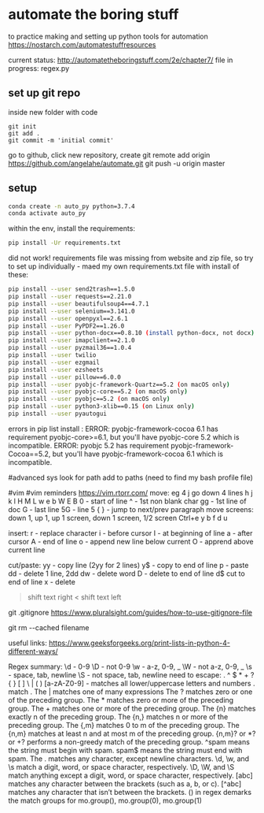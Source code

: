 # automate the boring stuff

to practice making and setting up python tools for automation
https://nostarch.com/automatestuffresources

current status: 
http://automatetheboringstuff.com/2e/chapter7/
file in progress: regex.py
## set up git repo
inside new folder with code
```
git init
git add .
git commit -m 'initial commit'

```
go to github, click new repository, create
git remote add origin https://github.com/angelahe/automate.git
git push -u origin master

## setup

```bash
conda create -n auto_py python=3.7.4
conda activate auto_py
```

within the env, install the requirements:
```bash
pip install -Ur requirements.txt
```

did not work!  requirements file was missing from website and zip file, so try to set up
individually - maed my own requirements.txt file with install of these:

```bash
pip install --user send2trash==1.5.0
pip install --user requests==2.21.0
pip install --user beautifulsoup4==4.7.1
pip install --user selenium==3.141.0
pip install --user openpyxl==2.6.1
pip install --user PyPDF2==1.26.0
pip install --user python-docx==0.8.10 (install python-docx, not docx)
pip install --user imapclient==2.1.0
pip install --user pyzmail36==1.0.4
pip install --user twilio
pip install --user ezgmail
pip install --user ezsheets
pip install --user pillow==6.0.0
pip install --user pyobjc-framework-Quartz==5.2 (on macOS only)
pip install --user pyobjc-core==5.2 (on macOS only)
pip install --user pyobjc==5.2 (on macOS only)
pip install --user python3-xlib==0.15 (on Linux only)
pip install --user pyautogui
```
errors in pip list install :
ERROR: pyobjc-framework-cocoa 6.1 has requirement pyobjc-core>=6.1, but you'll have pyobjc-core 5.2 which is incompatible.
ERROR: pyobjc 5.2 has requirement pyobjc-framework-Cocoa==5.2, but you'll have pyobjc-framework-cocoa 6.1 which is incompatible.

#advanced sys 
look for path
add to paths (need to find my bash profile file)

#vim 
#vim reminders
https://vim.rtorr.com/
move: eg 4 j go down 4 lines
h j k l
H M L
w e b
W E B
0 - start of line
^ - 1st non blank char
gg - 1st line of doc
G - last line
5G - line 5
{ } - jump to next/prev paragraph
move screens: down 1, up 1, up 1 screen, down 1 screen, 1/2 screen
Ctrl+e y b f d u

insert:
r - replace character
i - before cursor
I - at beginning of line
a - after cursor
A - end of line
o - append new line below current
O - apprend above current line

cut/paste:
yy - copy line (2yy for 2 lines)
y$ - copy to end of line
p - paste
dd - delete 1 line, 2dd
dw - delete word
D - delete to end of line
d$ cut to end of line
x - delete
> shift text right
< shift text left

git
.gitignore
https://www.pluralsight.com/guides/how-to-use-gitignore-file

git rm --cached filename

useful links:
https://www.geeksforgeeks.org/print-lists-in-python-4-different-ways/

Regex summary:
\d - 0-9
\D - not 0-9
\w - a-z, 0-9, _
\W - not a-z, 0-9, _
\s - space, tab, newline
\S - not space, tab, newline
need to escape: \.  \^  \$  \*  \+  \?  \{  \}  \[  \]  \\  \|  \(  \)
[a-zA-Z0-9] - matches all lower/uppercase letters and numbers
\. match .
The | matches one of many expressions
The ? matches zero or one of the preceding group.
The * matches zero or more of the preceding group.
The + matches one or more of the preceding group.
The {n} matches exactly n of the preceding group.
The {n,} matches n or more of the preceding group.
The {,m} matches 0 to m of the preceding group.
The {n,m} matches at least n and at most m of the preceding group.
{n,m}? or *? or +? performs a non-greedy match of the preceding group.
^spam means the string must begin with spam.
spam$ means the string must end with spam.
The . matches any character, except newline characters.
\d, \w, and \s match a digit, word, or space character, respectively.
\D, \W, and \S match anything except a digit, word, or space character, respectively.
[abc] matches any character between the brackets (such as a, b, or c).
[^abc] matches any character that isn’t between the brackets.
() in regex demarks the match groups for mo.group(), mo.group(0), mo.group(1)
